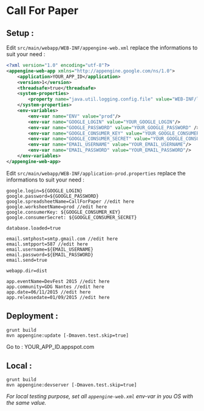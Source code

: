 # Call For Paper

## Setup :

Edit `src/main/webapp/WEB-INF/appengine-web.xml` replace the informations to suit your need :

```xml
<?xml version="1.0" encoding="utf-8"?>
<appengine-web-app xmlns="http://appengine.google.com/ns/1.0">
    <application>YOUR_APP_ID</application>
    <version>1</version>
    <threadsafe>true</threadsafe>
    <system-properties>
        <property name="java.util.logging.config.file" value="WEB-INF/logging.properties"/>
    </system-properties>
    <env-variables>
        <env-var name="ENV" value="prod"/>
        <env-var name="GOOGLE_LOGIN" value="YOUR_GOOGLE_LOGIN"/>
        <env-var name="GOOGLE_PASSWORD" value="YOUR_GOOGLE_PASSWORD" />
        <env-var name="GOOGLE_CONSUMER_KEY" value="YOUR_GOOGLE_CONSUMER_KEY"/>
        <env-var name="GOOGLE_CONSUMER_SECRET" value="YOUR_GOOGLE_CONSUMER_SECRET"/>
        <env-var name="EMAIL_USERNAME" value="YOUR_EMAIL_USERNAME"/>
        <env-var name="EMAIL_PASSWORD" value="YOUR_EMAIL_PASSWORD"/>
    </env-variables>
</appengine-web-app>
```
Edit `src/main/webapp/WEB-INF/application-prod.properties` replace the informations to suit your need :

```properties
google.login=${GOOGLE_LOGIN}
google.password=${GOOGLE_PASSWORD}
google.spreadsheetName=CallForPaper //edit here
google.worksheetName=prod //edit here
google.consumerKey: ${GOOGLE_CONSUMER_KEY}
google.consumerSecret: ${GOOGLE_CONSUMER_SECRET}

database.loaded=true

email.smtphost=smtp.gmail.com //edit here
email.smtpport=587 //edit here
email.username=${EMAIL_USERNAME}
email.password=${EMAIL_PASSWORD}
email.send=true

webapp.dir=dist

app.eventName=DevFest 2015 //edit here
app.community=GDG Nantes //edit here
app.date=06/11/2015 //edit here
app.releasedate=01/09/2015 //edit here
```

## Deployment :

```shell
grunt build
mvn appengine:update [-Dmaven.test.skip=true]
```
Go to : YOUR_APP_ID.appspot.com

## Local :

```shell
grunt build
mvn appengine:devserver [-Dmaven.test.skip=true]
```
*For local testing purpose, set all `appengine-web.xml` env-var in you OS with the same value.*